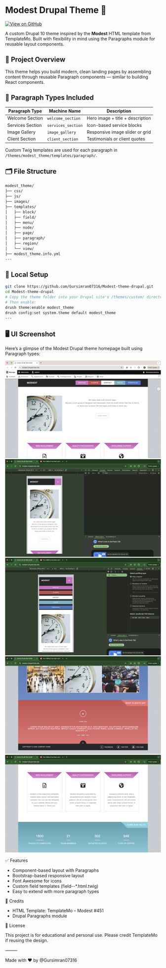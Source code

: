 # Modest Drupal Theme 🧩  
[![View on GitHub](https://img.shields.io/badge/GitHub-View%20Repository-black?logo=github)](https://github.com/Gursimran07316/Modest-theme-drupal)

A custom Drupal 10 theme inspired by the **Modest** HTML template from TemplateMo. Built with flexibility in mind using the Paragraphs module for reusable layout components.

## 🧱 Project Overview

This theme helps you build modern, clean landing pages by assembling content through reusable Paragraph components — similar to building React components.


## 🧩 Paragraph Types Included

| Paragraph Type   | Machine Name      | Description                              |
|------------------|-------------------|------------------------------------------|
| Welcome Section  | `welcome_section` | Hero image + title + description         |
| Services Section | `services_section`| Icon-based service blocks                |
| Image Gallery    | `image_gallery`   | Responsive image slider or grid          |
| Client Section   | `client_section`  | Testimonials or client quotes            |

Custom Twig templates are used for each paragraph in  
`/themes/modest_theme/templates/paragraph/`.

## 🗂️ File Structure
```bash
modest_theme/
├── css/
├── js/
├── images/
├── templates/
│   ├── block/
│   ├── field/
│   ├── menu/
│   ├── node/
│   ├── page/
│   ├── paragraph/
│   ├── region/
│   └── view/
├── modest_theme.info.yml
---
```
## 🧪 Local Setup

```bash
git clone https://github.com/Gursimran07316/Modest-theme-drupal.git
cd Modest-theme-drupal
# Copy the theme folder into your Drupal site's /themes/custom/ directory
# Then enable:
drush theme:enable modest_theme
drush config:set system.theme default modest_theme
---
```
## 🖥 UI Screenshot

Here’s a glimpse of the Modest Drupal theme homepage built using Paragraph types:

![Homepage UI](screenshots/s1.png)
![Homepage UI 2](screenshots/s2.png)
![Homepage UI 3](screenshots/s3.png)
![Homepage UI 4](screenshots/s6.png)
![Homepage UI 5](screenshots/s7.png)

✅ Features
- Component-based layout with Paragraphs
- Bootstrap-based responsive layout
- Font Awesome for icons
- Custom field templates (field--*.html.twig)
- Easy to extend with more paragraph types

🧠 Credits
- HTML Template: TemplateMo – Modest #451
- Drupal Paragraphs module

📄 License

This project is for educational and personal use. Please credit TemplateMo if reusing the design.

⸻

Made with ❤️ by @Gursimran07316